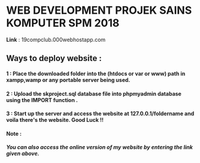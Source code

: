 # WEB DEVELOPMENT PROJEK SAINS KOMPUTER SPM 2018
 <b>Link</b> : 19compclub.000webhostapp.com





<h2>Ways to deploy website : </h2>

<h4>1 : Place the downloaded folder into the (htdocs or var or www) path in xampp,wamp or any portable server being used.</h4>
<h4>2 : Upload the skproject.sql database file into phpmyadmin database using the IMPORT function . </h4>

<h4>  3 : Start up the server and access the website at 127.0.0.1/foldername and voila there's the website. Good Luck !! </h4>


<h4>Note : </h4>
<h5><b>You can also access the online version of my website by entering the link given above.<b> <h5>
